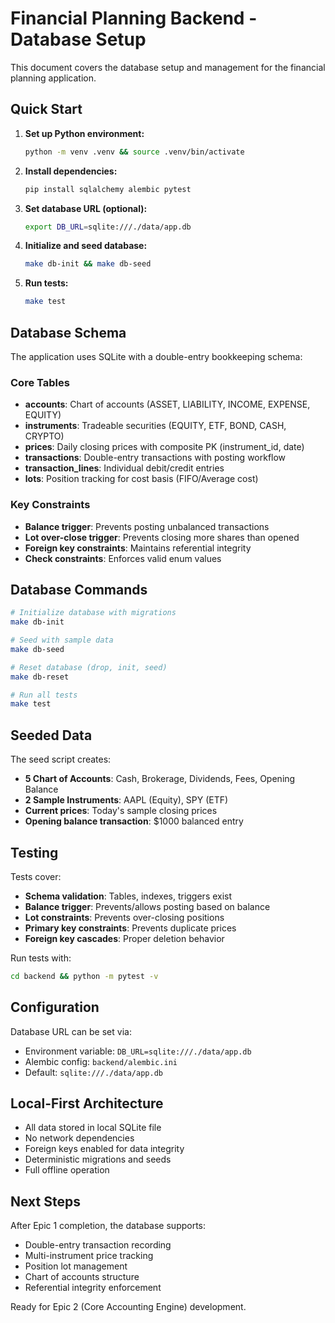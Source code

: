 # Financial Planning Backend - Database Setup

This document covers the database setup and management for the financial planning application.

## Quick Start

1. **Set up Python environment:**
   ```bash
   python -m venv .venv && source .venv/bin/activate
   ```

2. **Install dependencies:**
   ```bash
   pip install sqlalchemy alembic pytest
   ```

3. **Set database URL (optional):**
   ```bash
   export DB_URL=sqlite:///./data/app.db
   ```

4. **Initialize and seed database:**
   ```bash
   make db-init && make db-seed
   ```

5. **Run tests:**
   ```bash
   make test
   ```

## Database Schema

The application uses SQLite with a double-entry bookkeeping schema:

### Core Tables
- **accounts**: Chart of accounts (ASSET, LIABILITY, INCOME, EXPENSE, EQUITY)
- **instruments**: Tradeable securities (EQUITY, ETF, BOND, CASH, CRYPTO)  
- **prices**: Daily closing prices with composite PK (instrument_id, date)
- **transactions**: Double-entry transactions with posting workflow
- **transaction_lines**: Individual debit/credit entries
- **lots**: Position tracking for cost basis (FIFO/Average cost)

### Key Constraints
- **Balance trigger**: Prevents posting unbalanced transactions
- **Lot over-close trigger**: Prevents closing more shares than opened
- **Foreign key constraints**: Maintains referential integrity
- **Check constraints**: Enforces valid enum values

## Database Commands

```bash
# Initialize database with migrations
make db-init

# Seed with sample data
make db-seed

# Reset database (drop, init, seed)
make db-reset

# Run all tests
make test
```

## Seeded Data

The seed script creates:
- **5 Chart of Accounts**: Cash, Brokerage, Dividends, Fees, Opening Balance
- **2 Sample Instruments**: AAPL (Equity), SPY (ETF)
- **Current prices**: Today's sample closing prices
- **Opening balance transaction**: $1000 balanced entry

## Testing

Tests cover:
- **Schema validation**: Tables, indexes, triggers exist
- **Balance trigger**: Prevents/allows posting based on balance
- **Lot constraints**: Prevents over-closing positions
- **Primary key constraints**: Prevents duplicate prices
- **Foreign key cascades**: Proper deletion behavior

Run tests with:
```bash
cd backend && python -m pytest -v
```

## Configuration

Database URL can be set via:
- Environment variable: `DB_URL=sqlite:///./data/app.db`
- Alembic config: `backend/alembic.ini`
- Default: `sqlite:///./data/app.db`

## Local-First Architecture

- All data stored in local SQLite file
- No network dependencies
- Foreign keys enabled for data integrity
- Deterministic migrations and seeds
- Full offline operation

## Next Steps

After Epic 1 completion, the database supports:
- Double-entry transaction recording
- Multi-instrument price tracking
- Position lot management
- Chart of accounts structure
- Referential integrity enforcement

Ready for Epic 2 (Core Accounting Engine) development.